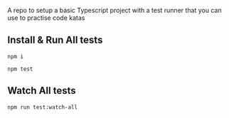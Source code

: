 A repo to setup a basic Typescript project with a test runner that you can use to practise code katas


## Install & Run All tests
`npm i`

`npm test`


## Watch All tests

`npm run test:watch-all`
